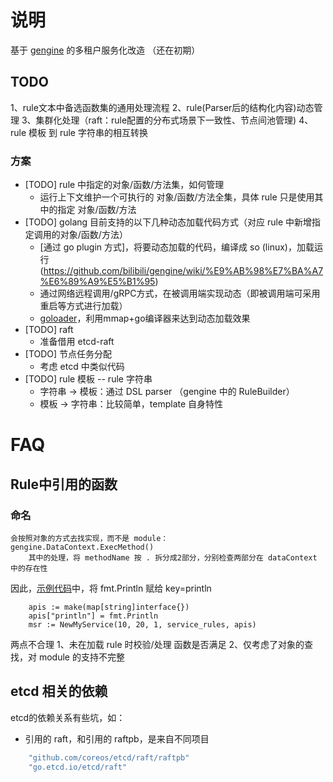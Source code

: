 
# 说明

基于 [gengine](https://github.com/bilibili/gengine) 的多租户服务化改造
（还在初期）

## TODO
1、rule文本中备选函数集的通用处理流程
2、rule(Parser后的结构化内容)动态管理
3、集群化处理（raft：rule配置的分布式场景下一致性、节点间池管理)
4、rule 模板 到 rule 字符串的相互转换


### 方案
- [TODO] rule 中指定的对象/函数/方法集，如何管理
    - 运行上下文维护一个可执行的 对象/函数/方法全集，具体 rule 只是使用其中的指定 对象/函数/方法
- [TODO] golang 目前支持的以下几种动态加载代码方式（对应 rule 中新增指定调用的对象/函数/方法）
    - [通过 go plugin 方式]，将要动态加载的代码，编译成 so (linux)，加载运行(https://github.com/bilibili/gengine/wiki/%E9%AB%98%E7%BA%A7%E6%89%A9%E5%B1%95)
    - 通过网络远程调用/gRPC方式，在被调用端实现动态（即被调用端可采用重启等方式进行加载）
    - [goloader](https://github.com/dearplain/goloader)，利用mmap+go编译器来达到动态加载效果
- [TODO] raft
    - 准备借用 etcd-raft
- [TODO] 节点任务分配
    - 考虑 etcd 中类似代码
- [TODO] rule 模板 -- rule 字符串
    - 字符串 -> 模板：通过 DSL parser （gengine 中的 RuleBuilder）
    - 模板 -> 字符串：比较简单，template 自身特性
    

# FAQ
## Rule中引用的函数
### 命名
```golang
会按照对象的方式去找实现，而不是 module：
gengine.DataContext.ExecMethod()
    其中的处理，将 methodName 按 . 拆分成2部分，分别检查两部分在 dataContext 中的存在性
```

因此，[示例代码](https://github.com/bilibili/gengine/wiki/%E6%9C%80%E4%BD%B3%E5%AE%9E%E8%B7%B5)中，将 fmt.Println 赋给 key=println
```
	apis := make(map[string]interface{})
	apis["println"] = fmt.Println
	msr := NewMyService(10, 20, 1, service_rules, apis)
```

两点不合理
1、未在加载 rule 时校验/处理 函数是否满足
2、仅考虑了对象的查找，对 module 的支持不完整

## etcd 相关的依赖

etcd的依赖关系有些坑，如：
- 引用的 raft，和引用的 raftpb，是来自不同项目 

```go
	"github.com/coreos/etcd/raft/raftpb"
	"go.etcd.io/etcd/raft"
```